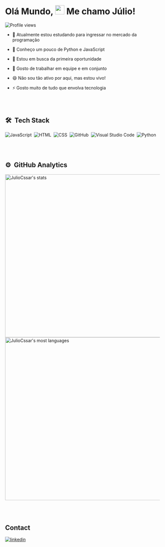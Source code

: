 <h1 align="left">Olá Mundo, <img src="https://raw.githubusercontent.com/kaueMarques/kaueMarques/master/hi.gif" height="30px"> Me chamo Júlio!</h1>
<p align="left"> <img src="https://komarev.com/ghpvc/?username=JulioCssar&color=yellow" alt="Profile views" /> </p>

- 🔭 Atualmente estou estudando para ingressar no mercado da programação

- 🌱 Conheço um pouco de Python e JavaScript
 
- 👯 Estou em busca da primeira oportunidade 
 
- 💬 Gosto de trabalhar em equipe e em conjunto
 
- 😄 Não sou tão ativo por aqui, mas estou vivo!
 
- ⚡ Gosto muito de tudo que envolva tecnologia



<br><br>

## 🛠 &nbsp;Tech Stack

![JavaScript](https://img.shields.io/badge/-JavaScript-05122A?style=flat&logo=javascript)&nbsp;
![HTML](https://img.shields.io/badge/-HTML-05122A?style=flat&logo=HTML5)&nbsp;
![CSS](https://img.shields.io/badge/-CSS-05122A?style=flat&logo=CSS3&logoColor=1572B6)&nbsp;
![GitHub](https://img.shields.io/badge/-GitHub-05122A?style=flat&logo=github)&nbsp;
![Visual Studio Code](https://img.shields.io/badge/-Visual%20Studio%20Code-05122A?style=flat&logo=visual-studio-code&logoColor=007ACC)&nbsp;
![Python](https://img.shields.io/badge/-Python-05122A?style=flat&logo=Python)&nbsp;


<br><br>

## ⚙️ &nbsp;GitHub Analytics

<p align="left">
<img width="530em" src="https://github-readme-stats.vercel.app/api?username=JulioCssar&show_icons=true&theme=vision-friendly-dark" alt="JulioCssar's stats"/>
<img width="530em" src="https://github-readme-stats.vercel.app/api/top-langs/?username=JulioCssar&layout=compact&theme=vision-friendly-dark" alt="JulioCssar's most languages"/>
</p>

<br><br>

## Contact
<a href="https://www.linkedin.com/in/júlio-césar-dev/" target="_blank">
  <img align="center" src="https://img.shields.io/badge/-JulioCssar-05122A?style=flat&logo=linkedin" alt="linkedin"/>
</a>
</p>

